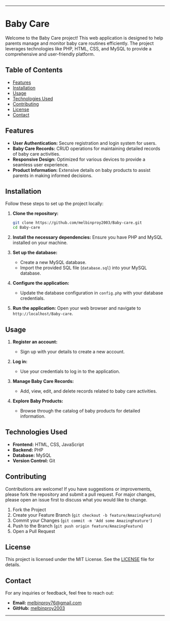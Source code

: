 
---

# Baby Care

Welcome to the Baby Care project! This web application is designed to help parents manage and monitor baby care routines efficiently. The project leverages technologies like PHP, HTML, CSS, and MySQL to provide a comprehensive and user-friendly platform.

## Table of Contents

- [Features](#features)
- [Installation](#installation)
- [Usage](#usage)
- [Technologies Used](#technologies-used)
- [Contributing](#contributing)
- [License](#license)
- [Contact](#contact)

## Features

- **User Authentication:** Secure registration and login system for users.
- **Baby Care Records:** CRUD operations for maintaining detailed records of baby care activities.
- **Responsive Design:** Optimized for various devices to provide a seamless user experience.
- **Product Information:** Extensive details on baby products to assist parents in making informed decisions.

## Installation

Follow these steps to set up the project locally:

1. **Clone the repository:**
    ```bash
    git clone https://github.com/melbinproy2003/Baby-care.git
    cd Baby-care
    ```

2. **Install the necessary dependencies:**
    Ensure you have PHP and MySQL installed on your machine.

3. **Set up the database:**
    - Create a new MySQL database.
    - Import the provided SQL file (`database.sql`) into your MySQL database.

4. **Configure the application:**
    - Update the database configuration in `config.php` with your database credentials.

5. **Run the application:**
    Open your web browser and navigate to `http://localhost/Baby-care`.

## Usage

1. **Register an account:**
    - Sign up with your details to create a new account.

2. **Log in:**
    - Use your credentials to log in to the application.

3. **Manage Baby Care Records:**
    - Add, view, edit, and delete records related to baby care activities.

4. **Explore Baby Products:**
    - Browse through the catalog of baby products for detailed information.

## Technologies Used

- **Frontend:** HTML, CSS, JavaScript
- **Backend:** PHP
- **Database:** MySQL
- **Version Control:** Git

## Contributing

Contributions are welcome! If you have suggestions or improvements, please fork the repository and submit a pull request. For major changes, please open an issue first to discuss what you would like to change.

1. Fork the Project
2. Create your Feature Branch (`git checkout -b feature/AmazingFeature`)
3. Commit your Changes (`git commit -m 'Add some AmazingFeature'`)
4. Push to the Branch (`git push origin feature/AmazingFeature`)
5. Open a Pull Request

## License

This project is licensed under the MIT License. See the [LICENSE](LICENSE) file for details.

## Contact

For any inquiries or feedback, feel free to reach out:

- **Email:** melbinproy76@gmail.com
- **GitHub:** [melbinproy2003](https://github.com/melbinproy2003)

---
